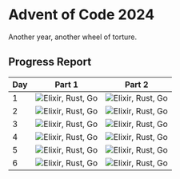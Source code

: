 # Advent of Code 2024

Another year, another wheel of torture.

## Progress Report

| Day | Part 1                                                             | Part 2                                                             |
| --- | ------------------------------------------------------------------ | ------------------------------------------------------------------ |
| 1   | ![Elixir, Rust, Go](https://skillicons.dev/icons?i=elixir,rust,go) | ![Elixir, Rust, Go](https://skillicons.dev/icons?i=elixir,rust,go) |
| 2   | ![Elixir, Rust, Go](https://skillicons.dev/icons?i=elixir,rust,go) | ![Elixir, Rust, Go](https://skillicons.dev/icons?i=elixir,rust,go) |
| 3   | ![Elixir, Rust, Go](https://skillicons.dev/icons?i=elixir,rust,go) | ![Elixir, Rust, Go](https://skillicons.dev/icons?i=elixir,rust,go) |
| 4   | ![Elixir, Rust, Go](https://skillicons.dev/icons?i=elixir,rust,go) | ![Elixir, Rust, Go](https://skillicons.dev/icons?i=elixir,rust,go) |
| 5   | ![Elixir, Rust, Go](https://skillicons.dev/icons?i=elixir,rust,go) | ![Elixir, Rust, Go](https://skillicons.dev/icons?i=elixir,rust,go) |
| 6   | ![Elixir, Rust, Go](https://skillicons.dev/icons?i=elixir,rust,go) | ![Elixir, Rust, Go](https://skillicons.dev/icons?i=elixir,rust,go) |
